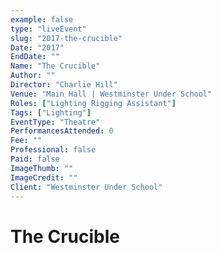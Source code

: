 ```yaml
---
example: false
type: "liveEvent"
slug: "2017-the-crucible"
Date: "2017"
EndDate: ""
Name: "The Crucible"
Author: ""
Director: "Charlie Hill"
Venue: "Main Hall | Westminster Under School"
Roles: ["Lighting Rigging Assistant"]
Tags: ["Lighting"]
EventType: "Theatre"
PerformancesAttended: 0
Fee: ""
Professional: false
Paid: false
ImageThumb: ""
ImageCredit: ""
Client: "Westminster Under School"
---
```


# The Crucible

